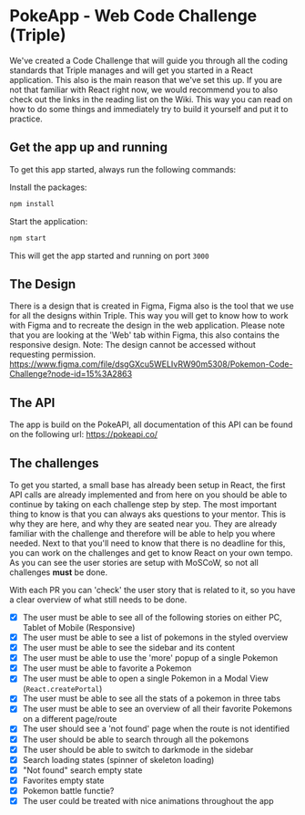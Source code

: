 # PokeApp - Web Code Challenge (Triple)

We've created a Code Challenge that will guide you through all the coding standards that Triple manages and will get you started in a React application.
This also is the main reason that we've set this up.
If you are not that familiar with React right now, we would recommend you to also check out the links in the reading list on the Wiki. This way you can read on how to do some things and immediately try to build it yourself and put it to practice.

<!-- ## Fork and Clone the repository
Before you get started on this we would like you to fork this repo and name it as following:
`code_challenge_react.{firstname}.{lastname}`
This will be the repository you will be working in and where you will be able to create Pull Requests in as well.
You will create a PR per functionality/user story. It can be possible that a user story is to big to place in a single PR, if this happens, you can 'split' the work in 2 different PRs (for example: one for the functionality and one for UI).
The guideline of a PR is a maximum of about 20-30 files, if it gets bigger than this, it should be split in multiple PR's. -->

## Get the app up and running

To get this app started, always run the following commands:

Install the packages:

```tcl
npm install
```

Start the application:

```tcl
npm start
```

This will get the app started and running on port `3000`

## The Design

There is a design that is created in Figma, Figma also is the tool that we use for all the designs within Triple.
This way you will get to know how to work with Figma and to recreate the design in the web application.
Please note that you are looking at the 'Web' tab within Figma, this also contains the responsive design.
Note: The design cannot be accessed without requesting permission.
https://www.figma.com/file/dsgGXcu5WELIvRW90m5308/Pokemon-Code-Challenge?node-id=15%3A2863

## The API

The app is build on the PokeAPI, all documentation of this API can be found on the following url:
https://pokeapi.co/

## The challenges

To get you started, a small base has already been setup in React, the first API calls are already implemented and from here on you should be able to continue by taking on each challenge step by step.
The most important thing to know is that you can always aks questions to your mentor. This is why they are here, and why they are seated near you. They are already familiar with the challenge and therefore will be able to help you where needed.
Next to that you'll need to know that there is no deadline for this, you can work on the challenges and get to know React on your own tempo. As you can see the user stories are setup with MoSCoW, so not all challenges **must** be done.

With each PR you can 'check' the user story that is related to it, so you have a clear overview of what still needs to be done.

- [x] The user must be able to see all of the following stories on either PC, Tablet of Mobile (Responsive)
- [x] The user must be able to see a list of pokemons in the styled overview
- [x] The user must be able to see the sidebar and its content
- [x] The user must be able to use the 'more' popup of a single Pokemon
- [x] The user must be able to favorite a Pokemon
- [x] The user must be able to open a single Pokemon in a Modal View (`React.createPortal`)
- [x] The user must be able to see all the stats of a pokemon in three tabs
- [x] The user must be able to see an overview of all their favorite Pokemons on a different page/route
- [x] The user should see a 'not found' page when the route is not identified
- [x] The user should be able to search through all the pokemons
- [x] The user should be able to switch to darkmode in the sidebar
- [x] Search loading states (spinner of skeleton loading)
- [x] "Not found" search empty state
- [x] Favorites empty state
- [x] Pokemon battle functie?
- [x] The user could be treated with nice animations throughout the app
